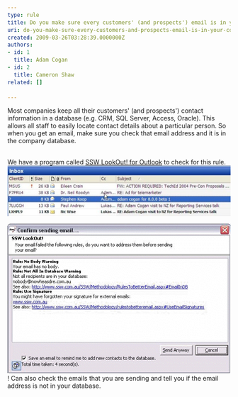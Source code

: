```yaml
---
type: rule
title: Do you make sure every customers' (and prospects') email is in your company database?
uri: do-you-make-sure-every-customers-and-prospects-email-is-in-your-company-database
created: 2009-03-26T03:28:39.0000000Z
authors:
- id: 1
  title: Adam Cogan
- id: 2
  title: Cameron Shaw
related: []

---
```


Most companies keep all their customers' (and prospects') contact information in a database (e.g. CRM, SQL Server, Access, Oracle). This allows all staff to easily locate contact details about a particular person. So when you get an email, make sure you check that email address and it is in the company database.<br> 

<br>We have a program called [SSW LookOut! for Outlook](http://www.ssw.com.au/ssw/LookOut/) to check for this rule. 
![Stephen Koop needs to be put into the database](StephenKoopIsNotInTheDatabase.jpg)

![SSW Lookout](NotInDatabase.gif)! Can also check the emails that you are sending and tell you if the email address is not in your database.
